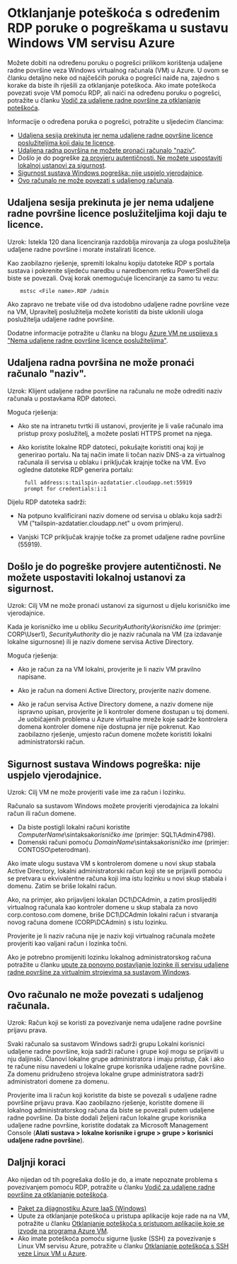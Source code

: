 <properties
    pageTitle="Određeni RDP poruke o pogreškama za Azure VMs | Microsoft Azure"
    description="Razumijevanje određene poruke o pogreškama koje se mogu pojaviti prilikom pomoću veze udaljene radne površine da biste virtualnog računala za Windows na Azure"
    keywords="Udaljene radne površine pogrešku, pogreška udaljene radne površine, ne može povezati s VM udaljene radne površine otklanjanje poteškoća"
    services="virtual-machines-windows"
    documentationCenter=""
    authors="iainfoulds"
    manager="timlt"
    editor=""
    tags="top-support-issue,azure-service-management,azure-resource-manager"/>

<tags
    ms.service="virtual-machines-windows"
    ms.workload="infrastructure-services"
    ms.tgt_pltfrm="vm-windows"
    ms.devlang="na"
    ms.topic="support-article"
    ms.date="10/14/2016"
    ms.author="iainfou"/>

# <a name="troubleshooting-specific-rdp-error-messages-to-a-windows-vm-in-azure"></a>Otklanjanje poteškoća s određenim RDP poruke o pogreškama u sustavu Windows VM servisu Azure
Možete dobiti na određenu poruku o pogrešci prilikom korištenja udaljene radne površine veza Windows virtualnog računala (VM) u Azure. U ovom se članku detaljno neke od najčešćih poruka o pogrešci naiđe na, zajedno s korake da biste ih riješili za otklanjanje poteškoća. Ako imate poteškoća povezati svoje VM pomoću RDP, ali naići na određenu poruku o pogrešci, potražite u članku [Vodič za udaljene radne površine za otklanjanje poteškoća](virtual-machines-windows-troubleshoot-rdp-connection.md).

Informacije o određena poruka o pogrešci, potražite u sljedećim člancima:

- [Udaljena sesija prekinuta jer nema udaljene radne površine licence poslužiteljima koji daju te licence](#rdplicense).
- [Udaljena radna površina ne možete pronaći računalo "naziv"](#rdpname).
- Došlo je do pogreške [za provjeru autentičnosti. Ne možete uspostaviti lokalnoj ustanovi za sigurnost](#rdpauth).
- [Sigurnost sustava Windows pogreška: nije uspjelo vjerodajnice](#wincred).
- [Ovo računalo ne može povezati s udaljenog računala](#rdpconnect).

<a id="rdplicense"></a>
## <a name="the-remote-session-was-disconnected-because-there-are-no-remote-desktop-license-servers-available-to-provide-a-license"></a>Udaljena sesija prekinuta je jer nema udaljene radne površine licence poslužiteljima koji daju te licence.

Uzrok: Istekla 120 dana licenciranja razdoblja mirovanja za uloga poslužitelja udaljene radne površine i morate instalirati licence.

Kao zaobilazno rješenje, spremiti lokalnu kopiju datoteke RDP s portala sustava i pokrenite sljedeću naredbu u naredbenom retku PowerShell da biste se povezali. Ovaj korak onemogućuje licenciranje za samo tu vezu:

        mstsc <File name>.RDP /admin

Ako zapravo ne trebate više od dva istodobno udaljene radne površine veze na VM, Upravitelj poslužitelja možete koristiti da biste uklonili uloga poslužitelja udaljene radne površine.

Dodatne informacije potražite u članku na blogu [Azure VM ne uspijeva s "Nema udaljene radne površine licence poslužiteljima"](https://blogs.msdn.microsoft.com/mast/2014/01/21/rdp-to-azure-vm-fails-with-no-remote-desktop-license-servers-available/).

<a id="rdpname"></a>
## <a name="remote-desktop-cant-find-the-computer-name"></a>Udaljena radna površina ne može pronaći računalo "naziv".

Uzrok: Klijent udaljene radne površine na računalu ne može odrediti naziv računala u postavkama RDP datoteci.

Moguća rješenja:

- Ako ste na intranetu tvrtki ili ustanovi, provjerite je li vaše računalo ima pristup proxy poslužitelj, a možete poslati HTTPS promet na njega.

- Ako koristite lokalne RDP datoteci, pokušajte koristiti onaj koji je generirao portalu. Na taj način imate li točan naziv DNS-a za virtualnog računala ili servisa u oblaku i priključak krajnje točke na VM. Evo ogledne datoteke RDP generira portalu:

        full address:s:tailspin-azdatatier.cloudapp.net:55919
        prompt for credentials:i:1

Dijelu RDP datoteka sadrži:
- Na potpuno kvalificirani naziv domene od servisa u oblaku koja sadrži VM ("tailspin-azdatatier.cloudapp.net" u ovom primjeru).

- Vanjski TCP priključak krajnje točke za promet udaljene radne površine (55919).

<a id="rdpauth"></a>
## <a name="an-authentication-error-has-occurred-the-local-security-authority-cannot-be-contacted"></a>Došlo je do pogreške provjere autentičnosti. Ne možete uspostaviti lokalnoj ustanovi za sigurnost.

Uzrok: Cilj VM ne može pronaći ustanovi za sigurnost u dijelu korisničko ime vjerodajnice.

Kada je korisničko ime u obliku *SecurityAuthority*\\*korisničko ime* (primjer: CORP\User1), *SecurityAuthority* dio je naziv računala na VM (za izdavanje lokalne sigurnosne) ili je naziv domene servisa Active Directory.

Moguća rješenja:

- Ako je račun za na VM lokalni, provjerite je li naziv VM pravilno napisane.

- Ako je račun na domeni Active Directory, provjerite naziv domene.

- Ako je račun servisa Active Directory domene, a naziv domene nije ispravno upisan, provjerite je li kontroler domene dostupan u toj domeni. Je uobičajenih problema u Azure virtualne mreže koje sadrže kontrolera domena kontroler domene nije dostupna jer nije pokrenut. Kao zaobilazno rješenje, umjesto račun domene možete koristiti lokalni administratorski račun.

<a id="wincred"></a>
## <a name="windows-security-error-your-credentials-did-not-work"></a>Sigurnost sustava Windows pogreška: nije uspjelo vjerodajnice.

Uzrok: Cilj VM ne može provjeriti vaše ime za račun i lozinku.

Računalo sa sustavom Windows možete provjeriti vjerodajnica za lokalni račun ili račun domene.

- Da biste postigli lokalni računi koristite *ComputerName*\\sintaksa*korisničko ime* (primjer: SQL1\Admin4798).
- Domenski računi pomoću *DomainName*\\sintaksa*korisničko ime* (primjer: CONTOSO\peterodman).

Ako imate ulogu sustava VM s kontrolerom domene u novi skup stabala Active Directory, lokalni administratorski račun koji ste se prijavili pomoću se pretvara u ekvivalentne računa koji ima istu lozinku u novi skup stabala i domenu. Zatim se briše lokalni račun.

Ako, na primjer, ako prijavljeni lokalan DC1\DCAdmin, a zatim proslijediti virtualnog računala kao kontroler domene u skup stabala za novo corp.contoso.com domene, briše DC1\DCAdmin lokalni račun i stvaranja novog računa domene (CORP\DCAdmin) s istu lozinku.

Provjerite je li naziv računa nije je naziv koji virtualnog računala možete provjeriti kao valjani račun i lozinka točni.

Ako je potrebno promijeniti lozinku lokalnog administratorskog računa potražite u članku [upute za ponovno postavljanje lozinke ili servisu udaljene radne površine za virtualnim strojevima sa sustavom Windows](virtual-machines-windows-reset-rdp.md).

<a id="rdpconnect"></a>
## <a name="this-computer-cant-connect-to-the-remote-computer"></a>Ovo računalo ne može povezati s udaljenog računala.

Uzrok: Račun koji se koristi za povezivanje nema udaljene radne površine prijavu prava.

Svaki računalo sa sustavom Windows sadrži grupu Lokalni korisnici udaljene radne površine, koja sadrži račune i grupe koji mogu se prijaviti u nju daljinski. Članovi lokalne grupe administratora i imaju pristup, čak i ako te račune nisu navedeni u lokalne grupe korisnika udaljene radne površine. Za domenu pridruženo strojeva lokalne grupe administratora sadrži administratori domene za domenu.

Provjerite ima li račun koji koristite da biste se povezali s udaljene radne površine prijavu prava. Kao zaobilazno rješenje, koristite domene ili lokalnog administratorskog računa da biste se povezali putem udaljene radne površine. Da biste dodali željeni račun lokalne grupe korisnika udaljene radne površine, koristite dodatak za Microsoft Management Console (**Alati sustava > lokalne korisnike i grupe > grupe > korisnici udaljene radne površine**).


## <a name="next-steps"></a>Daljnji koraci
Ako nijedan od tih pogrešaka došlo je do, a imate nepoznate problema s povezivanjem pomoću RDP, potražite u članku [Vodič za udaljene radne površine za otklanjanje poteškoća](virtual-machines-windows-troubleshoot-rdp-connection.md).

- [Paket za dijagnostiku Azure IaaS (Windows)](https://home.diagnostics.support.microsoft.com/SelfHelp?knowledgebaseArticleFilter=2976864)
- Upute za otklanjanje poteškoća u pristupa aplikacije koje rade na na VM, potražite u članku [Otklanjanje poteškoća s pristupom aplikacije koje se izvode na programa Azure VM](virtual-machines-linux-troubleshoot-app-connection.md).
- Ako imate poteškoća pomoću sigurne ljuske (SSH) za povezivanje s Linux VM servisu Azure, potražite u članku [Otklanjanje poteškoća s SSH veze Linux VM u Azure](virtual-machines-linux-troubleshoot-ssh-connection.md).